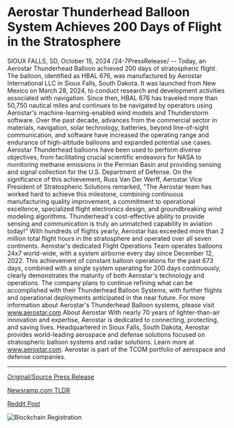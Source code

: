 # Aerostar Thunderhead Balloon System Achieves 200 Days of Flight in the Stratosphere

SIOUX FALLS, SD, October 15, 2024 /24-7PressRelease/ -- Today, an Aerostar Thunderhead Balloon achieved 200 days of stratospheric flight. The balloon, identified as HBAL 676, was manufactured by Aerostar International LLC in Sioux Falls, South Dakota. It was launched from New Mexico on March 28, 2024, to conduct research and development activities associated with navigation. Since then, HBAL 676 has traveled more than 50,750 nautical miles and continues to be navigated by operators using Aerostar's machine-learning-enabled wind models and Thunderstorm software.  Over the past decade, advances from the commercial sector in materials, navigation, solar technology, batteries, beyond line-of-sight communication, and software have increased the operating range and endurance of high-altitude balloons and expanded potential use cases. Aerostar Thunderhead balloons have been used to perform diverse objectives, from facilitating crucial scientific endeavors for NASA to monitoring methane emissions in the Permian Basin and providing sensing and signal collection for the U.S. Department of Defense.  On the significance of this achievement, Russ Van Der Werff, Aerostar Vice President of Stratospheric Solutions remarked, "The Aerostar team has worked hard to achieve this milestone, combining continuous manufacturing quality improvement, a commitment to operational excellence, specialized flight electronics design, and groundbreaking wind modeling algorithms. Thunderhead's cost-effective ability to provide sensing and communication is truly an unmatched capability in aviation today!"   With hundreds of flights yearly, Aerostar has exceeded more than 2 million total flight hours in the stratosphere and operated over all seven continents. Aerostar's dedicated Flight Operations Team operates balloons 24x7 world-wide, with a system airborne every day since December 12, 2022. This achievement of constant balloon operations for the past 673 days, combined with a single system operating for 200 days continuously, clearly demonstrates the maturity of both Aerostar's technology and operations.  The company plans to continue refining what can be accomplished with their Thunderhead Balloon Systems, with further flights and operational deployments anticipated in the near future. For more information about Aerostar's Thunderhead Balloon systems, please visit www.aerostar.com  About Aerostar  With nearly 70 years of lighter-than-air innovation and expertise, Aerostar is dedicated to connecting, protecting, and saving lives. Headquartered in Sioux Falls, South Dakota, Aerostar provides world-leading aerospace and defense solutions focused on stratospheric balloon systems and radar solutions. Learn more at www.aerostar.com. Aerostar is part of the TCOM portfolio of aerospace and defense companies. 

---

[Original/Source Press Release](https://www.24-7pressrelease.com/press-release/515259/aerostar-thunderhead-balloon-system-achieves-200-days-of-flight-in-the-stratosphere)
                    

[Newsramp.com TLDR](None) 



[Reddit Post](https://www.reddit.com/r/newsramp/comments/1g422dp/aerostars_thunderhead_balloon_achieves_200_days/) 



![Blockchain Registration](https://cdn.newsramp.app/24-7PressRelease/qrcode/2410/15/chip6q7W.webp)